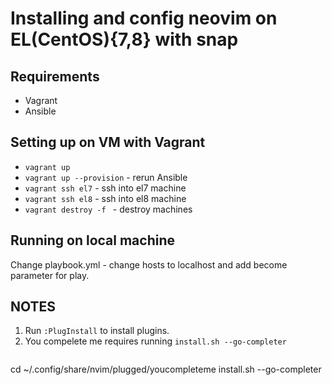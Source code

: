 # Installing and config neovim on EL(CentOS){7,8} with snap

## Requirements

- Vagrant
- Ansible

## Setting up on VM with Vagrant

- `vagrant up`
- `vagrant up --provision` - rerun Ansible
- `vagrant ssh el7` - ssh into el7 machine
- `vagrant ssh el8` - ssh into el8 machine
- `vagrant destroy -f ` - destroy machines

## Running on local machine

Change playbook.yml - change hosts to localhost and add become parameter for play.

## NOTES

1. Run `:PlugInstall` to install plugins.
2. You compelete me requires running `install.sh --go-completer`
   ```
cd ~/.config/share/nvim/plugged/youcompleteme
install.sh --go-completer
   ```
